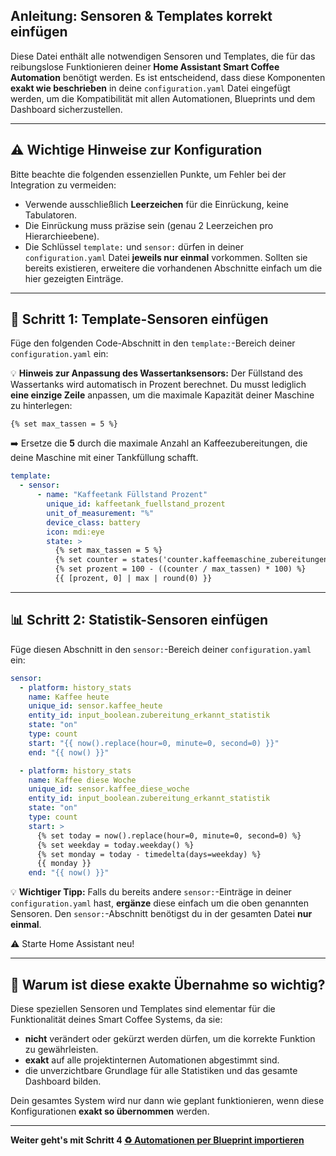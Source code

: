 ## Anleitung: Sensoren & Templates korrekt einfügen

Diese Datei enthält alle notwendigen Sensoren und Templates, die für das reibungslose Funktionieren deiner **Home Assistant Smart Coffee Automation** benötigt werden. Es ist entscheidend, dass diese Komponenten **exakt wie beschrieben** in deine `configuration.yaml` Datei eingefügt werden, um die Kompatibilität mit allen Automationen, Blueprints und dem Dashboard sicherzustellen.

---

## ⚠️ Wichtige Hinweise zur Konfiguration

Bitte beachte die folgenden essenziellen Punkte, um Fehler bei der Integration zu vermeiden:  
  
- Verwende ausschließlich **Leerzeichen** für die Einrückung, keine Tabulatoren.  
- Die Einrückung muss präzise sein (genau 2 Leerzeichen pro Hierarchieebene).  
- Die Schlüssel `template:` und `sensor:` dürfen in deiner `configuration.yaml` Datei **jeweils nur einmal** vorkommen. Sollten sie bereits existieren, erweitere die vorhandenen Abschnitte einfach um die hier gezeigten Einträge.

---

## 🧩 Schritt 1: Template-Sensoren einfügen  
  
Füge den folgenden Code-Abschnitt in den `template:`-Bereich deiner `configuration.yaml` ein:  
  
💡 **Hinweis zur Anpassung des Wassertanksensors:** 
Der Füllstand des Wassertanks wird automatisch in Prozent berechnet. Du musst lediglich **eine einzige Zeile** anpassen, um die maximale Kapazität deiner Maschine zu hinterlegen:

```jinja2
{% set max_tassen = 5 %}
```

➡️ Ersetze die **5** durch die maximale Anzahl an Kaffeezubereitungen, die deine Maschine mit einer Tankfüllung schafft.

```yaml
template:
  - sensor:
      - name: "Kaffeetank Füllstand Prozent"
        unique_id: kaffeetank_fuellstand_prozent
        unit_of_measurement: "%"
        device_class: battery
        icon: mdi:eye
        state: >
          {% set max_tassen = 5 %} 
          {% set counter = states('counter.kaffeemaschine_zubereitungen') | int(0) %}
          {% set prozent = 100 - ((counter / max_tassen) * 100) %}
          {{ [prozent, 0] | max | round(0) }}

```
---

## 📊 Schritt 2: Statistik-Sensoren einfügen

Füge diesen Abschnitt in den `sensor:`-Bereich deiner `configuration.yaml` ein:

```yaml
sensor:
  - platform: history_stats
    name: Kaffee heute
    unique_id: sensor.kaffee_heute
    entity_id: input_boolean.zubereitung_erkannt_statistik
    state: "on"
    type: count
    start: "{{ now().replace(hour=0, minute=0, second=0) }}"
    end: "{{ now() }}"

  - platform: history_stats
    name: Kaffee diese Woche
    unique_id: sensor.kaffee_diese_woche
    entity_id: input_boolean.zubereitung_erkannt_statistik
    state: "on"
    type: count
    start: >
      {% set today = now().replace(hour=0, minute=0, second=0) %}
      {% set weekday = today.weekday() %}
      {% set monday = today - timedelta(days=weekday) %}
      {{ monday }}
    end: "{{ now() }}"
```

💡 **Wichtiger Tipp:** Falls du bereits andere `sensor:`-Einträge in deiner `configuration.yaml` hast, **ergänze** diese einfach um die oben genannten Sensoren. Den `sensor:`-Abschnitt benötigst du in der gesamten Datei **nur einmal**.

⚠️ Starte Home Assistant neu!

---

## 💪 Warum ist diese exakte Übernahme so wichtig?

Diese speziellen Sensoren und Templates sind elementar für die Funktionalität deines Smart Coffee Systems, da sie:

- **nicht** verändert oder gekürzt werden dürfen, um die korrekte Funktion zu gewährleisten.
- **exakt** auf alle projektinternen Automationen abgestimmt sind.
- die unverzichtbare Grundlage für alle Statistiken und das gesamte Dashboard bilden.

Dein gesamtes System wird nur dann wie geplant funktionieren, wenn diese Konfigurationen **exakt so übernommen** werden.

---

**Weiter geht's mit Schritt 4 [♻️ Automationen per Blueprint importieren](https://github.com/Dajwitt/homeassistant-smart-coffee-automation3.0/blob/main/readme.md#-schritt-4-automationen-per-blueprint-importieren)**
